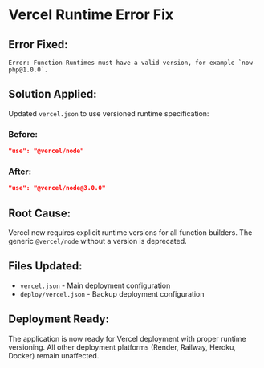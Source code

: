 # Vercel Runtime Error Fix

## Error Fixed:
```
Error: Function Runtimes must have a valid version, for example `now-php@1.0.0`.
```

## Solution Applied:
Updated `vercel.json` to use versioned runtime specification:

### Before:
```json
"use": "@vercel/node"
```

### After:
```json
"use": "@vercel/node@3.0.0"
```

## Root Cause:
Vercel now requires explicit runtime versions for all function builders. The generic `@vercel/node` without a version is deprecated.

## Files Updated:
- `vercel.json` - Main deployment configuration
- `deploy/vercel.json` - Backup deployment configuration

## Deployment Ready:
The application is now ready for Vercel deployment with proper runtime versioning. All other deployment platforms (Render, Railway, Heroku, Docker) remain unaffected.